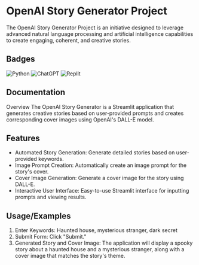 
# OpenAI Story Generator Project

The OpenAI Story Generator Project is an initiative designed to leverage advanced natural language processing and artificial intelligence capabilities to create engaging, coherent, and creative stories.


## Badges

![Python](https://img.shields.io/badge/python-3670A0?style=for-the-badge&logo=python&logoColor=ffdd54)
![ChatGPT](https://img.shields.io/badge/chatGPT-74aa9c?style=for-the-badge&logo=openai&logoColor=white)
![Replit](https://img.shields.io/badge/Replit-DD1200?style=for-the-badge&logo=Replit&logoColor=white)


## Documentation

Overview
The OpenAI Story Generator is a Streamlit application that generates creative stories based on user-provided prompts and creates corresponding cover images using OpenAI's DALL-E model.

## Features

- Automated Story Generation: Generate detailed stories based on user-provided keywords.
- Image Prompt Creation: Automatically create an image prompt for the story's cover.
- Cover Image Generation: Generate a cover image for the story using DALL-E.
- Interactive User Interface: Easy-to-use Streamlit interface for inputting prompts and viewing results.

## Usage/Examples

1.  Enter Keywords: Haunted house, mysterious stranger, dark secret
2. Submit Form: Click "Submit."
3.  Generated Story and Cover Image: The application will display a spooky story about a haunted house and a mysterious stranger, along with a cover image that matches the story's theme.


